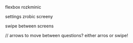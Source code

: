 flexbox rozkminic

settings zrobic screeny

swipe between screens 

// arrows to move between questions? either arros or swipe!